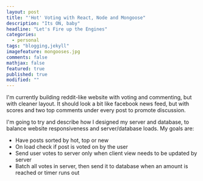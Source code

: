 ```yaml
---
layout: post
title: "'Hot' Voting with React, Node and Mongoose"
description: "Its ON, baby"
headline: "Let's Fire up the Engines"
categories: 
  - personal
tags: "blogging,jekyll"
imagefeature: mongooses.jpg
comments: false
mathjax: false
featured: true
published: true
modified: ""
---
```


I'm currently building reddit-like website with voting and commenting, but with cleaner layout. It should look a bit like facebook news feed, but with scores and two top comments under every post to promote discussion.

I'm going to try and describe how I designed my server and database, to balance website responsiveness and server/database loads.
My goals are:
- Have posts sorted by hot, top or new
- On load check if post is voted on by the user
- Send user votes to server only when client view needs to be updated by server
- Batch all votes in server, then send it to database when an amount is reached or timer runs out
